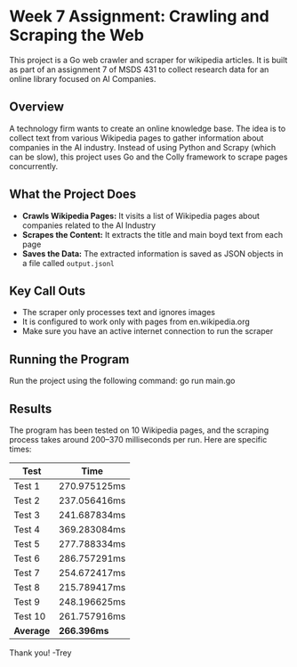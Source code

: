 # Week 7 Assignment: Crawling and Scraping the Web

This project is a Go web crawler and scraper for wikipedia articles. It is built as part of an assignment 7 of MSDS 431 to collect research data for an online library focused on AI Companies.

## Overview

A technology firm wants to create an online knowledge base. The idea is to collect text from various Wikipedia pages to gather information about companies in the AI industry. Instead of using Python and Scrapy (which can be slow), this project uses Go and the Colly framework to scrape pages concurrently.

## What the Project Does

- **Crawls Wikipedia Pages:** It visits a list of Wikipedia pages about companies related to the AI Industry
- **Scrapes the Content:** It extracts the title and main boyd text from each page
- **Saves the Data:** The extracted information is saved as JSON objects in a file called `output.jsonl`

## Key Call Outs
- The scraper only processes text and ignores images
- It is configured to work only with pages from en.wikipedia.org
- Make sure you have an active internet connection to run the scraper

## Running the Program
Run the project using the following command: go run main.go

## Results
The program has been tested on 10 Wikipedia pages, and the scraping process takes around 200–370 milliseconds per run. Here are specific times:

| Test    | Time         |
|---------|--------------|
| Test 1  | 270.975125ms |
| Test 2  | 237.056416ms |
| Test 3  | 241.687834ms |
| Test 4  | 369.283084ms |
| Test 5  | 277.788334ms |
| Test 6  | 286.757291ms |
| Test 7  | 254.672417ms |
| Test 8  | 215.789417ms |
| Test 9  | 248.196625ms |
| Test 10 | 261.757916ms |
| **Average** | **266.396ms** |

Thank you!
-Trey